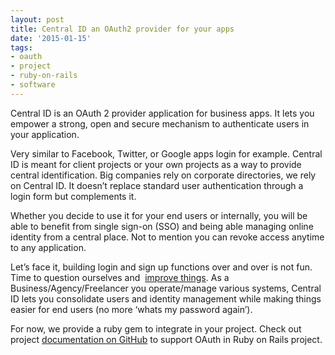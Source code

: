 ```yaml
---
layout: post
title: Central ID an OAuth2 provider for your apps
date: '2015-01-15'
tags:
- oauth
- project
- ruby-on-rails
- software
---
```


Central ID is an OAuth 2 provider application for business apps. It lets you empower a strong, open and secure mechanism to authenticate users in your application.

Very similar to Facebook, Twitter, or Google apps login for example. Central ID is meant for client projects or your own projects as a way to provide central identification. Big companies rely on corporate directories, we rely on Central ID. It doesn’t replace standard user authentication through a login form but complements it.

Whether you decide to use it for your end users or internally, you will be able to benefit from single sign-on (SSO) and being able managing online identity from a central place. Not to mention you can revoke access anytime to any application.

Let’s face it, building login and sign up functions over and over is not fun. Time to question ourselves and 
[improve things](http://blog.yafoy.com/2015/01/code-review-with-style-introducing-codeguard/). As a Business/Agency/Freelancer you operate/manage various systems, Central ID lets you consolidate users and identity management while making things easier for end users (no more ‘whats my password again’).

For now, we provide a ruby gem to integrate in your project. Check out project [documentation on GitHub](https://github.com/yafoy/omniauth-centralid) to support OAuth in Ruby on Rails project.
